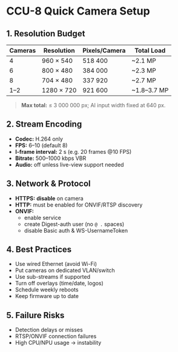 # CCU-8 Quick Camera Setup

## 1. Resolution Budget  
| Cameras | Resolution  | Pixels/Camera | Total Load |  
|---------|-------------|---------------|------------|  
| 4       | 960 × 540   | 518 400       | ~2.1 MP    |  
| 6       | 800 × 480   | 384 000       | ~2.3 MP    |  
| 8       | 704 × 480   | 337 920       | ~2.7 MP    |  
| 1–2     | 1280 × 720  | 921 600       | ~1.8–3.7 MP|  

> **Max total:** ≤ 3 000 000 px; AI input width fixed at 640 px.

## 2. Stream Encoding  
- **Codec:** H.264 only  
- **FPS:** 6–10 (default 8)  
- **I-frame interval:** 2 s (e.g. 20 frames @10 FPS)  
- **Bitrate:** 500–1000 kbps VBR  
- **Audio:** off unless live-view support needed  

## 3. Network & Protocol  
- **HTTPS:** **disable** on camera  
- **HTTP:** must be enabled for ONVIF/RTSP discovery  
- **ONVIF:**  
  - enable service  
  - create Digest-auth user (no `@ .` spaces)  
  - disable Basic auth & WS-UsernameToken  

## 4. Best Practices  
- Use wired Ethernet (avoid Wi-Fi)  
- Put cameras on dedicated VLAN/switch  
- Use sub-streams if supported  
- Turn off overlays (time/date, logos)  
- Schedule weekly reboots  
- Keep firmware up to date  

## 5. Failure Risks  
- Detection delays or misses  
- RTSP/ONVIF connection failures  
- High CPU/NPU usage → instability  
